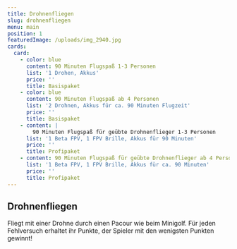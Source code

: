 ```yaml
---
title: Drohnenfliegen
slug: drohnenfliegen
menu: main
position: 1
featuredImage: /uploads/img_2940.jpg
cards:
  card:
    - color: blue
      content: 90 Minuten Flugspaß 1-3 Personen
      list: '1 Drohen, Akkus'
      price: ''
      title: Basispaket
    - color: blue
      content: 90 Minuten Flugspaß ab 4 Personen
      list: '2 Drohnen, Akkus für ca. 90 Minuten Flugzeit'
      price: ''
      title: Basispaket
    - content: |
        90 Minuten Flugspaß für geübte Drohnenflieger 1-3 Personen
      list: '1 Beta FPV, 1 FPV Brille, Akkus für 90 Minuten'
      price: ''
      title: Profipaket
    - content: 90 Minuten Flugspaß für geübte Drohnenflieger ab 4 Personen
      list: '1 Beta FPV, 1 FPV Brille, Akkus für ca. 90 Minuten'
      price: ''
      title: Profipaket
---
```

## Drohnenfliegen

Fliegt mit einer Drohne durch einen Pacour wie beim Minigolf. Für jeden Fehlversuch erhaltet ihr Punkte, der Spieler mit den wenigsten Punkten gewinnt!
